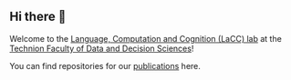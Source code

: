 ## Hi there 👋

Welcome to the [Language, Computation and Cognition (LaCC) lab](https://lacclab.github.io/) at the [Technion Faculty of Data and Decision Sciences](https://dds.technion.ac.il/)!

You can find repositories for our [publications](https://lacclab.github.io/publications/) here.
